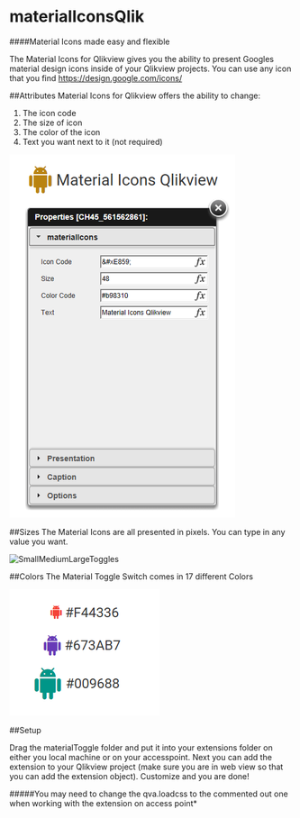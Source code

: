 
# materialIconsQlik
####Material Icons made easy and flexible

The Material Icons for Qlikview gives you the ability to present Googles material design icons inside of your Qlikview projects. You can use any icon that you find https://design.google.com/icons/



##Attributes
Material Icons for Qlikview offers the ability to change:

1. The icon code
2. The size of icon
3. The color of the icon
4. Text you want next to it (not required)

![template](/images/template.PNG)


##Sizes
The Material Icons are all presented in pixels. You can type in any value you want.

![SmallMediumLargeToggles](/images/smallMediumLarge.gif)


##Colors
The Material Toggle Switch comes in 17 different Colors

![ToggleColors](/images/colors.PNG)

##Setup

Drag the materialToggle folder and put it into your extensions folder on either you local machine or on your accesspoint. 
Next you can add the extension to your Qlikview project (make sure you are in web view so that you can add the extension object).
Customize and you are done!

#####You may need to change the qva.loadcss to the commented out one when working with the extension on access point*

